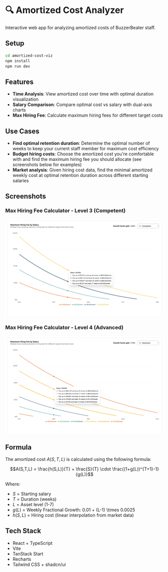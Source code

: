 # 🔍 Amortized Cost Analyzer

Interactive web app for analyzing amortized costs of BuzzerBeater staff.

## Setup

```bash
cd amortized-cost-viz
npm install
npm run dev
```

## Features

- **Time Analysis**: View amortized cost over time with optimal duration visualization
- **Salary Comparison**: Compare optimal cost vs salary with dual-axis charts
- **Max Hiring Fee**: Calculate maximum hiring fees for different target costs

## Use Cases

- **Find optimal retention duration**: Determine the optimal number of weeks to keep your current staff member for maximum cost efficiency
- **Budget hiring costs**: Choose the amortized cost you're comfortable with and find the maximum hiring fee you should allocate (see screenshots below for examples)
- **Market analysis**: Given hiring cost data, find the minimal amortized weekly cost at optimal retention duration across different starting salaries

## Screenshots

### Max Hiring Fee Calculator - Level 3 (Competent)

![Level 3 Hiring Fees](amortized-cost-viz/examples/hiring-fee-level-3.png)

### Max Hiring Fee Calculator - Level 4 (Advanced)

![Level 4 Hiring Fees](amortized-cost-viz/examples/hiring-fee-level-4.png)

## Formula

The amortized cost $A(S,T,L)$ is calculated using the following formula:

$$A(S,T,L) = \frac{h(S,L)}{T} + \frac{S}{T} \cdot \frac{(1+g(L))^{T+1}-1}{g(L)}$$

Where:

- $S$ = Starting salary
- $T$ = Duration (weeks)
- $L$ = Asset level (1-7)
- $g(L)$ = Weekly Fractional Growth: 0.01 + (L-1) \times 0.0025
- $h(S,L)$ = Hiring cost (linear interpolation from market data)

## Tech Stack

- React + TypeScript
- Vite
- TanStack Start
- Recharts
- Tailwind CSS + shadcn/ui
